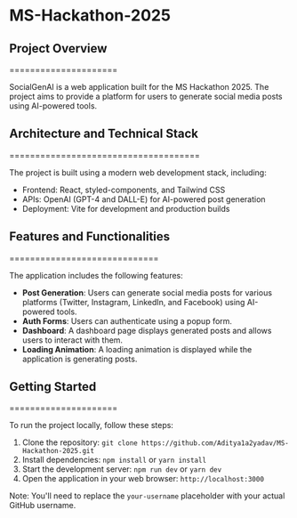 # MS-Hackathon-2025

## Project Overview
=====================

SocialGenAI is a web application built for the MS Hackathon 2025. The project aims to provide a platform for users to generate social media posts using AI-powered tools.

## Architecture and Technical Stack
=====================================

The project is built using a modern web development stack, including:

* Frontend: React, styled-components, and Tailwind CSS
* APIs: OpenAI (GPT-4 and DALL-E) for AI-powered post generation
* Deployment: Vite for development and production builds

## Features and Functionalities
=============================

The application includes the following features:

* **Post Generation**: Users can generate social media posts for various platforms (Twitter, Instagram, LinkedIn, and Facebook) using AI-powered tools.
* **Auth Forms**: Users can authenticate using a popup form.
* **Dashboard**: A dashboard page displays generated posts and allows users to interact with them.
* **Loading Animation**: A loading animation is displayed while the application is generating posts.

## Getting Started
=====================

To run the project locally, follow these steps:

1. Clone the repository: `git clone https://github.com/Aditya1a2yadav/MS-Hackathon-2025.git`
2. Install dependencies: `npm install` or `yarn install`
3. Start the development server: `npm run dev` or `yarn dev`
4. Open the application in your web browser: `http://localhost:3000`

Note: You'll need to replace the `your-username` placeholder with your actual GitHub username.
